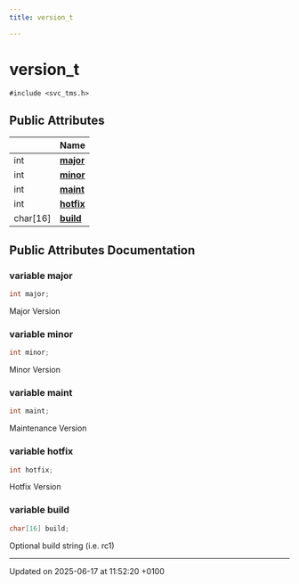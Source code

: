 ```yaml
---
title: version_t

---
```


# version_t






`#include <svc_tms.h>`

## Public Attributes

|                | Name           |
| -------------- | -------------- |
| int | **[major](structversion__t.md#variable-major)**  |
| int | **[minor](structversion__t.md#variable-minor)**  |
| int | **[maint](structversion__t.md#variable-maint)**  |
| int | **[hotfix](structversion__t.md#variable-hotfix)**  |
| char[16] | **[build](structversion__t.md#variable-build)**  |

## Public Attributes Documentation

### variable major

```cpp
int major;
```


Major Version 


### variable minor

```cpp
int minor;
```


Minor Version 


### variable maint

```cpp
int maint;
```


Maintenance Version 


### variable hotfix

```cpp
int hotfix;
```


Hotfix Version 


### variable build

```cpp
char[16] build;
```


Optional build string (i.e. rc1) 


-------------------------------

Updated on 2025-06-17 at 11:52:20 +0100